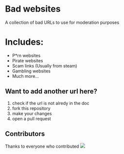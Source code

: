 # Bad websites
A collection of bad URLs to use for moderation purposes

# Includes: 
- P*rn websites
- Pirate websites
- Scam links (Usually from steam)
- Gambling websites
- Much more...

## Want to add another url here?
1. check if the url is not alredy in the doc
2. fork this repository
3. make your changes
4. open a pull request


## Contributors

Thanks to everyone who contributed
<a href="https://github.com/elbkr/bad-websites/graphs/contributors">
  <img src="https://contributors-img.web.app/image?repo=elbkr/bad-websites" />
</a>
